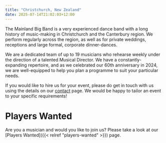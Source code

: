 ```yaml
---
title: "Christchurch, New Zealand"
date: 2025-07-14T21:02:03+12:00
---
```


The Mainland Big Band is a very experienced dance band with a long history of music-making in Christchurch and the Canterbury region. We perform regularly across the region, as well as for private weddings, receptions and large formal, corporate dinner-dances.

We are a dedicated team of up to 19 musicians who rehearse weekly under the direction of a talented Musical Director. We have a constantly-expanding repertoire, and as we celebrated our 60th anniversary in 2024, we are well-equipped to help you plan a programme to suit your particular needs. 

If you would like to hire us for your event, please do get in touch with us using the details on our [contact](/contact) page</a>. We would be happy to tailor an event to your specific requirements!

# Players Wanted
Are you a musician and would you like to join us? Please take a look at our [Players Wanted]({{< relref "players-wanted" >}}) page.
